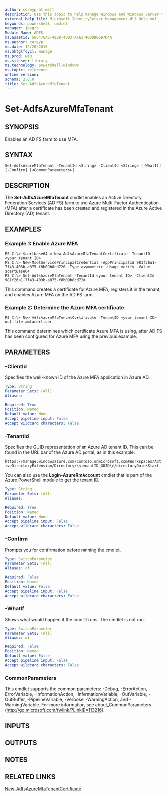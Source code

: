 ```yaml
---
author: coreyp-at-msft
description: Use this topic to help manage Windows and Windows Server technologies with Windows PowerShell.
external help file: Microsoft.IdentityServer.Management.dll-Help.xml
keywords: powershell, cmdlet
manager: jasgro
Module Name: ADFS
ms.assetid: 56C476A6-49B8-4003-AF63-400D80697D4A
ms.author: coreyp
ms.date: 12/20/2016
ms.mktglfcycl: manage
ms.prod: w10
ms.sitesec: library
ms.technology: powershell-windows
ms.topic: reference
online version: 
schema: 2.0.0
title: Set-AdfsAzureMfaTenant
---
```


# Set-AdfsAzureMfaTenant

## SYNOPSIS
Enables an AD FS farm to use MFA.

## SYNTAX

```
Set-AdfsAzureMfaTenant -TenantId <String> -ClientId <String> [-WhatIf] [-Confirm] [<CommonParameters>]
```

## DESCRIPTION
The **Set-AdfsAzureMfaTenant** cmdlet enables an Active Directory Federation Services (AD FS) farm to use Azure Multi-Factor Authentication (MFA) after a certificate has been created and registered in the Azure Active Directory (AD) tenant.

## EXAMPLES

### Example 1: Enable Azure MFA
```
PS C:\> $certbase64 = New-AdfsAzureMfaTenantCertificate -TenantID <your tenant ID>
PS C:\> New-MsolServicePrincipalCredential -AppPrincipalId 981f26a1-7f43-403b-a875-f8b09b8cd720 -Type asymmetric -Usage verify -Value $certBase64
PS C:\> Set-AdfsAzureMfaTenant -TenantId <your tenant ID> -ClientId 981f26a1-7f43-403b-a875-f8b09b8cd720
```

This command creates a certificate for Azure MFA, registers it in the tenant, and enables Azure MFA on the AD FS farm.

### Example 2: Determine the Azure MFA certificate
```
PS C:\> New-AdfsAzureMfaTenantCertificate -TenantID <your tenant ID> -out-file amfacert.cer
```

This command determines which certificate Azure MFA is using, after AD FS has been configured for Azure MFA using the previous example.

## PARAMETERS

### -ClientId
Specifies the well-known ID of the Azure MFA application in Azure AD.

```yaml
Type: String
Parameter Sets: (All)
Aliases: 

Required: True
Position: Named
Default value: None
Accept pipeline input: False
Accept wildcard characters: False
```

### -TenantId
Specifies the GUID representation of an Azure AD tenant ID.
This can be found in the URL bar of the Azure AD portal, as in this example: 

`https://manage.windowsazure.com/contoso.onmicrosoft.com#Workspaces/ActiveDirectoryExtension/Directory/\<tenantID_GUID\>/directoryQuickStart`

You can also use the **Login-AzureRmAccount** cmdlet that is part of the Azure PowerShell module to get the tenant ID.

```yaml
Type: String
Parameter Sets: (All)
Aliases: 

Required: True
Position: Named
Default value: None
Accept pipeline input: False
Accept wildcard characters: False
```

### -Confirm
Prompts you for confirmation before running the cmdlet.

```yaml
Type: SwitchParameter
Parameter Sets: (All)
Aliases: cf

Required: False
Position: Named
Default value: False
Accept pipeline input: False
Accept wildcard characters: False
```

### -WhatIf
Shows what would happen if the cmdlet runs.
The cmdlet is not run.

```yaml
Type: SwitchParameter
Parameter Sets: (All)
Aliases: wi

Required: False
Position: Named
Default value: False
Accept pipeline input: False
Accept wildcard characters: False
```

### CommonParameters
This cmdlet supports the common parameters: -Debug, -ErrorAction, -ErrorVariable, -InformationAction, -InformationVariable, -OutVariable, -OutBuffer, -PipelineVariable, -Verbose, -WarningAction, and -WarningVariable. For more information, see about_CommonParameters (http://go.microsoft.com/fwlink/?LinkID=113216).

## INPUTS

## OUTPUTS

## NOTES

## RELATED LINKS

[New-AdfsAzureMfaTenantCertificate](./New-AdfsAzureMfaTenantCertificate.md)

